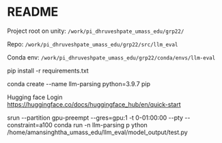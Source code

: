 # README

Project root on unity: `/work/pi_dhruveshpate_umass_edu/grp22/`

Repo: `/work/pi_dhruveshpate_umass_edu/grp22/src/llm_eval`

Conda env: `/work/pi_dhruveshpate_umass_edu/grp22/conda/envs/llm-eval`

pip install -r requirements.txt

conda create --name llm-parsing python=3.9.7 pip

Hugging face Login
https://huggingface.co/docs/huggingface_hub/en/quick-start

srun  --partition gpu-preempt --gres=gpu:1 -t 0-01:00:00 --pty --constraint=a100 conda run -n llm-parsing p
ython /home/amansinghtha_umass_edu/llm_eval/model_output/test.py


